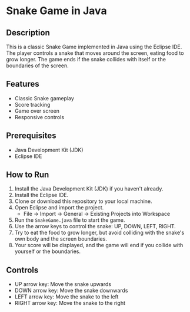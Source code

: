 # Snake Game in Java

## Description
This is a classic Snake Game implemented in Java using the Eclipse IDE. The player controls a snake that moves around the screen, eating food to grow longer. The game ends if the snake collides with itself or the boundaries of the screen.

## Features
- Classic Snake gameplay
- Score tracking
- Game over screen
- Responsive controls

## Prerequisites
- Java Development Kit (JDK)
- Eclipse IDE

## How to Run
1. Install the Java Development Kit (JDK) if you haven't already.
2. Install the Eclipse IDE.
3. Clone or download this repository to your local machine.
4. Open Eclipse and import the project.
   - File -> Import -> General -> Existing Projects into Workspace
5. Run the `SnakeGame.java` file to start the game.
6. Use the arrow keys to control the snake: UP, DOWN, LEFT, RIGHT.
7. Try to eat the food to grow longer, but avoid colliding with the snake's own body and the screen boundaries.
8. Your score will be displayed, and the game will end if you collide with yourself or the boundaries.

## Controls
- UP arrow key: Move the snake upwards
- DOWN arrow key: Move the snake downwards
- LEFT arrow key: Move the snake to the left
- RIGHT arrow key: Move the snake to the right



